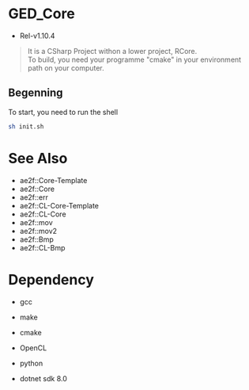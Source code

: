 # GED_Core
- Rel-v1.10.4
> It is a CSharp Project withon a lower project, RCore.  
> To build, you need your programme "cmake" in your environment path on your computer.

## Begenning
To start, you need to run the shell
```sh
sh init.sh
```

# See Also
- ae2f::Core-Template
- ae2f::Core
- ae2f::err
- ae2f::CL-Core-Template
- ae2f::CL-Core
- ae2f::mov
- ae2f::mov2
- ae2f::Bmp
- ae2f::CL-Bmp

# Dependency
- gcc
- make
- cmake

- OpenCL
- python
- dotnet sdk 8.0
